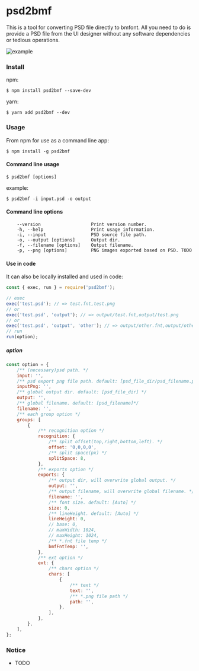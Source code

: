 # psd2bmf

This is a tool for converting PSD file directly to bmfont. All you need to do is provide a PSD file from the UI designer without any software dependencies or tedious operations.

![example](https://gitee.com/porky-prince/psd2bmf/raw/master/docs/example.jpg)

### Install

npm:

```shell
$ npm install psd2bmf --save-dev
```

yarn:

```shell
$ yarn add psd2bmf --dev
```

### Usage

From npm for use as a command line app:

```shell
$ npm install -g psd2bmf
```

#### Command line usage

```shell
$ psd2bmf [options]
```

example:

```shell
$ psd2bmf -i input.psd -o output
```

#### Command line options

```
    --version               	Print version number.
    -h, --help                  Print usage information.
    -i, --input                 PSD source file path.
    -o, --output [options]   	Output dir.
    -f, --filename [options]    Output filename.
    -p, --png [options]        	PNG images exported based on PSD. TODO
```

#### Use in code

It can also be locally installed and used in code:

```javascript
const { exec, run } = require('psd2bmf');

// exec
exec('test.psd'); // => test.fnt,test.png
// or
exec('test.psd', 'output'); // => output/test.fnt,output/test.png
// or
exec('test.psd', 'output', 'other'); // => output/other.fnt,output/other.png
// run
run(option);
```

##### option

```javascript
const option = {
    /** (necessary)psd path. */
    input: '',
    /** psd export png file path. default: [psd_file_dir/psd_filename.png] */
    inputPng: '',
    /** global output dir. default: [psd_file_dir] */
    output: '',
    /** global filename. default: [psd_filename]*/
    filename: '',
    /** each group option */
    groups: [
        {
            /** recognition option */
            recognition: {
                /** split offset(top,right,bottom,left). */
                offset: '0,0,0,0',
                /** split space(px) */
                splitSpace: 8,
            },
            /** exports option */
            exports: {
                /** output dir, will overwrite global output. */
                output: '',
                /** output filename, will overwrite global filename. */
                filename: '',
                /** font size. default: [Auto] */
                size: 0,
                /** lineHeight. default: [Auto] */
                lineHeight: 0,
                // base: 0,
                // maxWidth: 1024,
                // maxHeight: 1024,
                /** *.fnt file temp */
                bmfFntTemp: '',
            },
            /** ext option */
            ext: {
                /** chars option */
                chars: [
                    {
                        /** text */
                        text: '',
                        /** *.png file path */
                        path: '',
                    },
                ],
            },
        },
    ],
};
```

### Notice

-   TODO
